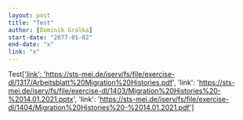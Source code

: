 ```yaml
---
layout: post
title: "Test"
author: [Dominik Gralka]
start-date: "2077-01-02"
end-date: "x"
link: "x"
---
```

Test<a href="['link': 'https://sts-mei.de/iserv/fs/file/exercise-dl/1317/Arbeitsblatt%20Migration%20Histories.pdf', 'link': 'https://sts-mei.de/iserv/fs/file/exercise-dl/1403/Migration%20Histories%20-%2014.01.2021.pptx', 'link': 'https://sts-mei.de/iserv/fs/file/exercise-dl/1404/Migration%20Histories%20-%2014.01.2021.pdf']">['link': 'https://sts-mei.de/iserv/fs/file/exercise-dl/1317/Arbeitsblatt%20Migration%20Histories.pdf', 'link': 'https://sts-mei.de/iserv/fs/file/exercise-dl/1403/Migration%20Histories%20-%2014.01.2021.pptx', 'link': 'https://sts-mei.de/iserv/fs/file/exercise-dl/1404/Migration%20Histories%20-%2014.01.2021.pdf']</a>